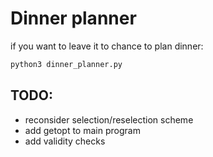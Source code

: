 # Dinner planner

if you want to leave it to chance to plan dinner: 

```sh
python3 dinner_planner.py
```

## TODO: 

* reconsider selection/reselection scheme
* add getopt to main program
* add validity checks
